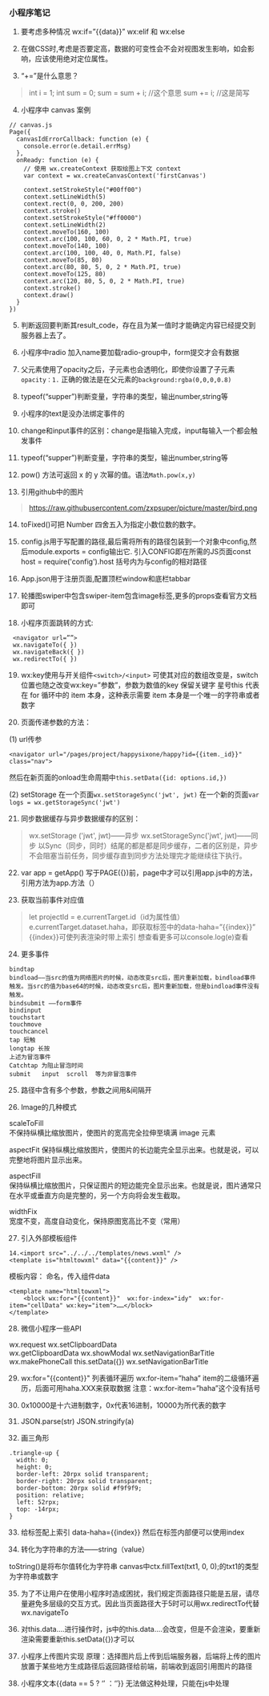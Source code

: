 ### 小程序笔记
1. 要考虑多种情况 wx:if=”{{data}}” wx:elif 和 wx:else

2. 在做CSS时,考虑是否要定高，数据的可变性会不会对视图发生影响，如会影响，应该使用绝对定位属性。

3. “+=”是什么意思？  

> int i = 1;
  int sum = 0;
  sum = sum + i; //这个意思
  sum += i;  //这是简写

4. 小程序中 canvas 案例
```
// canvas.js
Page({
  canvasIdErrorCallback: function (e) {
    console.error(e.detail.errMsg)
  },
  onReady: function (e) {
    // 使用 wx.createContext 获取绘图上下文 context
    var context = wx.createCanvasContext('firstCanvas')

    context.setStrokeStyle("#00ff00")
    context.setLineWidth(5)
    context.rect(0, 0, 200, 200)
    context.stroke()
    context.setStrokeStyle("#ff0000")
    context.setLineWidth(2)
    context.moveTo(160, 100)
    context.arc(100, 100, 60, 0, 2 * Math.PI, true)
    context.moveTo(140, 100)
    context.arc(100, 100, 40, 0, Math.PI, false)
    context.moveTo(85, 80)
    context.arc(80, 80, 5, 0, 2 * Math.PI, true)
    context.moveTo(125, 80)
    context.arc(120, 80, 5, 0, 2 * Math.PI, true)
    context.stroke()
    context.draw()
  }
})
```

5. 判断返回要判断其result_code，存在且为某一值时才能确定内容已经提交到服务器上去了。

6. 小程序中radio 加入name要加载radio-group中，form提交才会有数据

7. 父元素使用了opacity之后，子元素也会透明化，即使你设置了子元素`opacity：1.`   正确的做法是在父元素的`background:rgba(0,0,0,0.8)`

8. typeof(“supper”)判断变量，字符串的类型，输出number,string等

9. 小程序的text是没办法绑定事件的

10. change和input事件的区别：change是指输入完成，input每输入一个都会触发事件

11. typeof(“supper”)判断变量，字符串的类型，输出number,string等

12. pow() 方法可返回 x 的 y 次幂的值。语法`Math.pow(x,y)`

13. 引用github中的图片
> https://raw.githubusercontent.com/zxpsuper/picture/master/bird.png

14. toFixed()可把 Number 四舍五入为指定小数位数的数字。

15. config.js用于写配置的路径,最后需将所有的路径包装到一个对象中config,然后module.exports = config输出它.
引入CONFIG即在所需的JS页面const host = require('config').host
括号内为与config的相对路径

16. App.json用于注册页面,配置顶栏window和底栏tabbar

17. 轮播图swiper中包含swiper-item包含image标签,更多的props查看官方文档即可

18. 小程序页面跳转的方式:
```
 <navigator url=””>
 wx.navigateTo({ }) 
 wx.navigateBack({ })
 wx.redirectTo({ })
```

19. wx:key使用与开关组件`<switch>/<input>`
可使其对应的数组改变是，switch位置也随之改变wx:key=”参数”，参数为数值的key
保留关键字 星号this 代表在 for 循环中的 item 本身，这种表示需要 item 本身是一个唯一的字符串或者数字

20. 页面传递参数的方法：

(1) url传参
```
<navigator url="/pages/project/happysixone/happy?id={{item._id}}" class="nav">
```
然后在新页面的onload生命周期中`this.setData({id: options.id,})`

(2) setStorage
在一个页面`wx.setStorageSync('jwt', jwt)`
在一个新的页面`var logs = wx.getStorageSync('jwt')`

21. 同步数据缓存与异步数据缓存的区别：

> wx.setStorage ('jwt', jwt)——异步
wx.setStorageSync('jwt', jwt)——同步
以Sync（同步，同时）结尾的都是都是同步缓存，二者的区别是，异步不会阻塞当前任务，同步缓存直到同步方法处理完才能继续往下执行。

22. var app = getApp() 写于PAGE({})前，page中才可以引用app.js中的方法，引用方法为app.方法（）

23. 获取当前事件对应值

> let projectId = e.currentTarget.id（id为属性值）
e.currentTarget.dataset.haha，即获取标签中的data-haha=”{{index}}”
{{index}}可使列表渲染时带上索引
想查看更多可以console.log(e)查看

24. 更多事件
```
bindtap 
bindload——当src的值为网络图片的时候，动态改变src后，图片重新加载，bindload事件触发。当src的值为base64的时候，动态改变src后，图片重新加载，但是bindload事件没有触发。
bindsubmit ——form事件
bindinput
touchstart 
touchmove  
touchcancel
tap 短触
longtap 长按
上述为冒泡事件
Catchtap 为阻止冒泡时间
submit   input  scroll  等为非冒泡事件
```

25. 路径中含有多个参数，参数之间用&间隔开

26. Image的几种模式

scaleToFill  
不保持纵横比缩放图片，使图片的宽高完全拉伸至填满 image 元素

aspectFit 
保持纵横比缩放图片，使图片的长边能完全显示出来。也就是说，可以完整地将图片显示出来。

aspectFill  
保持纵横比缩放图片，只保证图片的短边能完全显示出来。也就是说，图片通常只在水平或垂直方向是完整的，另一个方向将会发生截取。

widthFix  
宽度不变，高度自动变化，保持原图宽高比不变（常用）

27. 引入外部模板组件

```
14.<import src="../../../templates/news.wxml" />
<template is="htmltowxml" data="{{content}}" />
```
模板内容：
命名，传入组件data
```
<template name="htmltowxml">
    <block wx:for="{{content}}"  wx:for-index="idy"  wx:for-item="cellData" wx:key="item">……</block>
</template>
```

28. 微信小程序一些API

wx.request
wx.setClipboardData    
wx.getClipboardData
wx.showModal
wx.setNavigationBarTitle
wx.makePhoneCall
this.setData({})
wx.setNavigationBarTitle

29. wx:for="{{content}}" 列表循环遍历
wx:for-item=”haha” item的二级循环遍历，后面可用haha.XXX来获取数据
注意：wx:for-item=”haha”这个没有括号

30. 0x10000是十六进制数字，0x代表16进制，10000为所代表的数字

31. JSON.parse(str)  JSON.stringify(a) 

32. 画三角形

```
.triangle-up {
  width: 0;
  height: 0;
  border-left: 20rpx solid transparent;
  border-right: 20rpx solid transparent;
  border-bottom: 20rpx solid #f9f9f9;
  position: relative;
  left: 52rpx;
  top: -14rpx;
}
```

33. 给标签配上索引  data-haha={{index}} 然后在标签内部便可以使用index

14. 转化为字符串的方法——string（value）

toString()是将布尔值转化为字符串
canvas中ctx.fillText(txt1, 0, 0);的txt1的类型为字符串或数字

35. 为了不让用户在使用小程序时造成困扰，我们规定页面路径只能是五层，请尽量避免多层级的交互方式。因此当页面路径大于5时可以用wx.redirectTo代替wx.navigateTo

36. 对this.data....进行操作时，js中的this.data....会改变，但是不会渲染，要重新渲染需要重新this.setData({})才可以

37. 小程序上传图片实现
原理：选择图片后上传到后端服务器，后端将上传的图片放置于某些地方生成路径后返回路径给前端，前端收到返回引用图片的路径

38. 小程序文本{{data == 5 ? ‘’ ：‘’}} 无法做这种处理，只能在js中处理

